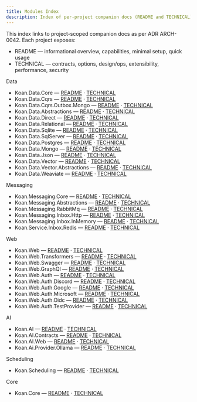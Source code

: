 ```yaml
---
title: Modules Index
description: Index of per-project companion docs (README and TECHNICAL) across Koan modules.
---
```


This index links to project-scoped companion docs as per ADR ARCH-0042. Each project exposes:

- README — informational overview, capabilities, minimal setup, quick usage
- TECHNICAL — contracts, options, design/ops, extensibility, performance, security

Data

- Koan.Data.Core — [README](../modules/Koan.Data.Core/README.md) · [TECHNICAL](../modules/Koan.Data.Core/TECHNICAL.md)
- Koan.Data.Cqrs — [README](../modules/Koan.Data.Cqrs/README.md) · [TECHNICAL](../modules/Koan.Data.Cqrs/TECHNICAL.md)
- Koan.Data.Cqrs.Outbox.Mongo — [README](../modules/Koan.Data.Cqrs.Outbox.Mongo/README.md) · [TECHNICAL](../modules/Koan.Data.Cqrs.Outbox.Mongo/TECHNICAL.md)
- Koan.Data.Abstractions — [README](../modules/Koan.Data.Abstractions/README.md) · [TECHNICAL](../modules/Koan.Data.Abstractions/TECHNICAL.md)
- Koan.Data.Direct — [README](../modules/Koan.Data.Direct/README.md) · [TECHNICAL](../modules/Koan.Data.Direct/TECHNICAL.md)
- Koan.Data.Relational — [README](../modules/Koan.Data.Relational/README.md) · [TECHNICAL](../modules/Koan.Data.Relational/TECHNICAL.md)
- Koan.Data.Sqlite — [README](../modules/Koan.Data.Sqlite/README.md) · [TECHNICAL](../modules/Koan.Data.Sqlite/TECHNICAL.md)
- Koan.Data.SqlServer — [README](../modules/Koan.Data.SqlServer/README.md) · [TECHNICAL](../modules/Koan.Data.SqlServer/TECHNICAL.md)
- Koan.Data.Postgres — [README](../modules/Koan.Data.Postgres/README.md) · [TECHNICAL](../modules/Koan.Data.Postgres/TECHNICAL.md)
- Koan.Data.Mongo — [README](../modules/Koan.Data.Mongo/README.md) · [TECHNICAL](../modules/Koan.Data.Mongo/TECHNICAL.md)
- Koan.Data.Json — [README](../modules/Koan.Data.Json/README.md) · [TECHNICAL](../modules/Koan.Data.Json/TECHNICAL.md)
- Koan.Data.Vector — [README](../modules/Koan.Data.Vector/README.md) · [TECHNICAL](../modules/Koan.Data.Vector/TECHNICAL.md)
- Koan.Data.Vector.Abstractions — [README](../modules/Koan.Data.Vector.Abstractions/README.md) · [TECHNICAL](../modules/Koan.Data.Vector.Abstractions/TECHNICAL.md)
- Koan.Data.Weaviate — [README](../modules/Koan.Data.Weaviate/README.md) · [TECHNICAL](../modules/Koan.Data.Weaviate/TECHNICAL.md)

Messaging

- Koan.Messaging.Core — [README](../modules/Koan.Messaging.Core/README.md) · [TECHNICAL](../modules/Koan.Messaging.Core/TECHNICAL.md)
- Koan.Messaging.Abstractions — [README](../modules/Koan.Messaging.Abstractions/README.md) · [TECHNICAL](../modules/Koan.Messaging.Abstractions/TECHNICAL.md)
- Koan.Messaging.RabbitMq — [README](../modules/Koan.Messaging.RabbitMq/README.md) · [TECHNICAL](../modules/Koan.Messaging.RabbitMq/TECHNICAL.md)
- Koan.Messaging.Inbox.Http — [README](../modules/Koan.Messaging.Inbox.Http/README.md) · [TECHNICAL](../modules/Koan.Messaging.Inbox.Http/TECHNICAL.md)
- Koan.Messaging.Inbox.InMemory — [README](../modules/Koan.Messaging.Inbox.InMemory/README.md) · [TECHNICAL](../modules/Koan.Messaging.Inbox.InMemory/TECHNICAL.md)
- Koan.Service.Inbox.Redis — [README](../modules/Koan.Service.Inbox.Redis/README.md) · [TECHNICAL](../modules/Koan.Service.Inbox.Redis/TECHNICAL.md)

Web

- Koan.Web — [README](../modules/Koan.Web/README.md) · [TECHNICAL](../modules/Koan.Web/TECHNICAL.md)
- Koan.Web.Transformers — [README](../modules/Koan.Web.Transformers/README.md) · [TECHNICAL](../modules/Koan.Web.Transformers/TECHNICAL.md)
- Koan.Web.Swagger — [README](../modules/Koan.Web.Swagger/README.md) · [TECHNICAL](../modules/Koan.Web.Swagger/TECHNICAL.md)
- Koan.Web.GraphQl — [README](../modules/Koan.Web.GraphQl/README.md) · [TECHNICAL](../modules/Koan.Web.GraphQl/TECHNICAL.md)
- Koan.Web.Auth — [README](../modules/Koan.Web.Auth/README.md) · [TECHNICAL](../modules/Koan.Web.Auth/TECHNICAL.md)
- Koan.Web.Auth.Discord — [README](../modules/Koan.Web.Auth.Discord/README.md) · [TECHNICAL](../modules/Koan.Web.Auth.Discord/TECHNICAL.md)
- Koan.Web.Auth.Google — [README](../modules/Koan.Web.Auth.Google/README.md) · [TECHNICAL](../modules/Koan.Web.Auth.Google/TECHNICAL.md)
- Koan.Web.Auth.Microsoft — [README](../modules/Koan.Web.Auth.Microsoft/README.md) · [TECHNICAL](../modules/Koan.Web.Auth.Microsoft/TECHNICAL.md)
- Koan.Web.Auth.Oidc — [README](../modules/Koan.Web.Auth.Oidc/README.md) · [TECHNICAL](../modules/Koan.Web.Auth.Oidc/TECHNICAL.md)
- Koan.Web.Auth.TestProvider — [README](../modules/Koan.Web.Auth.TestProvider/README.md) · [TECHNICAL](../modules/Koan.Web.Auth.TestProvider/TECHNICAL.md)

AI

- Koan.AI — [README](../modules/Koan.AI/README.md) · [TECHNICAL](../modules/Koan.AI/TECHNICAL.md)
- Koan.AI.Contracts — [README](../modules/Koan.AI.Contracts/README.md) · [TECHNICAL](../modules/Koan.AI.Contracts/TECHNICAL.md)
- Koan.AI.Web — [README](../modules/Koan.AI.Web/README.md) · [TECHNICAL](../modules/Koan.AI.Web/TECHNICAL.md)
- Koan.Ai.Provider.Ollama — [README](../modules/Koan.Ai.Provider.Ollama/README.md) · [TECHNICAL](../modules/Koan.Ai.Provider.Ollama/TECHNICAL.md)

Scheduling

- Koan.Scheduling — [README](../modules/Koan.Scheduling/README.md) · [TECHNICAL](../modules/Koan.Scheduling/TECHNICAL.md)

Core

- Koan.Core — [README](../modules/Koan.Core/README.md) · [TECHNICAL](../modules/Koan.Core/TECHNICAL.md)

